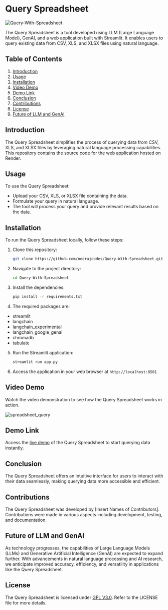 # Query Spreadsheet

![Query-With-Spreadsheet](https://socialify.git.ci/neerajcodes888/Query-With-Spreadsheet/image?description=1&descriptionEditable=A%20lightweight%20Python%20script%20for%20integrating%20Excel%20(.xlsx)%20and%20CSV%20file%20uploading%20%0A%20%20functionality%20into%20web%20applications.%20It%20provides%20a%20simple%20interface%20for%20users%20&font=Jost&language=1&name=1&owner=1&pattern=Solid&theme=Dark)

The Query Spreadsheet is a tool developed using LLM (Large Language Model), GenAI, and a web application built with Streamlit. It enables users to query existing data from CSV, XLS, and XLSX files using natural language.

## Table of Contents
1. [Introduction](#introduction)
2. [Usage](#usage)
3. [Installation](#installation)
4. [Video Demo](#video-demo)
5. [Demo Link](#demo-link)
6. [Conclusion](#conclusion)
7. [Contributions](#contributions)
8. [License](#license)
9. [Future of LLM and GenAI](#future-of-llm-and-genai)

## Introduction
The Query Spreadsheet simplifies the process of querying data from CSV, XLS, and XLSX files by leveraging natural language processing capabilities. This repository contains the source code for the web application hosted on Render.

## Usage
To use the Query Spreadsheet:

- Upload your CSV, XLS, or XLSX file containing the data.
- Formulate your query in natural language.
- The tool will process your query and provide relevant results based on the data.

## Installation
To run the Query Spreadsheet locally, follow these steps:

1. Clone this repository:

   ```bash
   git clone https://github.com/neerajcodes/Query-With-Spreadsheet.git
   ```
2. Navigate to the project directory:

   ```bash
   cd Query-With-Spreadsheet
   ```
3. Install the dependencies:

   ```bash
   pip install -r requirements.txt
   ```
4. The required packages are:

- streamlit
- langchain
- langchain_experimental
- langchain_google_genai
- chromadb
- tabulate

5. Run the Streamlit application:

   ```bash
   streamlit run app.py
   ```

6. Access the application in your web browser at  `http://localhost:8501`


## Video Demo

Watch the video demonstration to see how the Query Spreadsheet works in action.

![spreadsheet_query](https://github.com/neerajcodes888/Query-With-Spreadsheet/assets/98253646/6a5fb9aa-1222-425b-b1ba-9d614d7e4224)


## Demo Link

Access the [live demo](https://ask-to-spreadsheet.onrender.com/) of the Query Spreadsheet to start querying data instantly.

## Conclusion

The Query Spreadsheet offers an intuitive interface for users to interact with their data seamlessly, making querying data more accessible and efficient.

## Contributions

The Query Spreadsheet was developed by [Insert Names of Contributors]. Contributions were made in various aspects including development, testing, and documentation.

## Future of LLM and GenAI

As technology progresses, the capabilities of Large Language Models (LLMs) and Generative Artificial Intelligence (GenAI) are expected to expand further. With advancements in natural language processing and AI research, we anticipate improved accuracy, efficiency, and versatility in applications like the Query Spreadsheet.

## License
The Query Spreadsheet is licensed under [GPL V3.0](https://github.com/neerajcodes888/Query-With-Spreadsheet/blob/main/LICENSE). Refer to the LICENSE file for more details.

